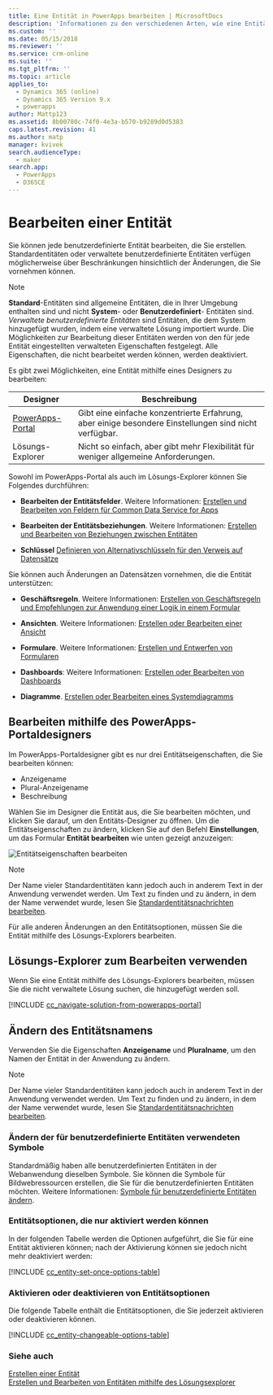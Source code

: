 ```yaml
---
title: Eine Entität in PowerApps bearbeiten | MicrosoftDocs
description: 'Informationen zu den verschiedenen Arten, wie eine Entität bearbeitet werden kann'
ms.custom: ''
ms.date: 05/15/2018
ms.reviewer: ''
ms.service: crm-online
ms.suite: ''
ms.tgt_pltfrm: ''
ms.topic: article
applies_to:
  - Dynamics 365 (online)
  - Dynamics 365 Version 9.x
  - powerapps
author: Mattp123
ms.assetid: 8b00780c-74f0-4e3a-b570-b9289d0d5383
caps.latest.revision: 41
ms.author: matp
manager: kvivek
search.audienceType:
  - maker
search.app:
  - PowerApps
  - D365CE
---
```

# <a name="edit-an-entity"></a>Bearbeiten einer Entität

Sie können jede benutzerdefinierte Entität bearbeiten, die Sie erstellen. Standardentitäten oder verwaltete benutzerdefinierte Entitäten verfügen möglicherweise über Beschränkungen hinsichtlich der Änderungen, die Sie vornehmen können.  
  
> [!NOTE]
> **Standard**-Entitäten sind allgemeine Entitäten, die in Ihrer Umgebung enthalten sind und nicht **System**- oder **Benutzerdefiniert**- Entitäten sind. *Verwaltete benutzerdefinierte Entitäten* sind Entitäten, die dem System hinzugefügt wurden, indem eine verwaltete Lösung importiert wurde. Die Möglichkeiten zur Bearbeitung dieser Entitäten werden von den für jede Entität eingestellten verwalteten Eigenschaften festgelegt. Alle Eigenschaften, die nicht bearbeitet werden können, werden deaktiviert. 

Es gibt zwei Möglichkeiten, eine Entität mithilfe eines Designers zu bearbeiten:

|Designer|Beschreibung|
|--|--|
|[PowerApps-Portal](https://web.powerapps.com/?utm_source=padocs&utm_medium=linkinadoc&utm_campaign=referralsfromdoc)|Gibt eine einfache konzentrierte Erfahrung, aber einige besondere Einstellungen sind nicht verfügbar.|
|Lösungs-Explorer|Nicht so einfach, aber gibt mehr Flexibilität für weniger allgemeine Anforderungen.|

Sowohl im PowerApps-Portal als auch im Lösungs-Explorer können Sie Folgendes durchführen:

- **Bearbeiten der Entitätsfelder**. Weitere Informationen:  [Erstellen und Bearbeiten von Feldern für Common Data Service for Apps](create-edit-fields.md)
  
- **Bearbeiten der Entitätsbeziehungen**. Weitere Informationen:  [Erstellen und Bearbeiten von Beziehungen zwischen Entitäten](create-edit-entity-relationships.md)

- **Schlüssel** [Definieren von Alternativschlüsseln für den Verweis auf Datensätze](define-alternate-keys-reference-records.md)
  
Sie können auch Änderungen an Datensätzen vornehmen, die die Entität unterstützen:  

- **Geschäftsregeln**. Weitere Informationen: [Erstellen von Geschäftsregeln und Empfehlungen zur Anwendung einer Logik in einem Formular](../model-driven-apps/create-business-rules-recommendations-apply-logic-form.md)

- **Ansichten**. Weitere Informationen:  [Erstellen oder Bearbeiten einer Ansicht](../model-driven-apps/create-edit-views.md)
  
- **Formulare**. Weitere Informationen:  [Erstellen und Entwerfen von Formularen](../model-driven-apps/create-design-forms.md)

- **Dashboards**: Weitere Informationen: [Erstellen oder Bearbeiten von Dashboards](../model-driven-apps/create-edit-dashboards.md)

- **Diagramme**. [Erstellen oder Bearbeiten eines Systemdiagramms](../model-driven-apps/create-edit-system-chart.md)

## <a name="edit-using-powerapps-portal-designer"></a>Bearbeiten mithilfe des PowerApps-Portaldesigners

Im PowerApps-Portaldesigner gibt es nur drei Entitätseigenschaften, die Sie bearbeiten können:
 - Anzeigename
 - Plural-Anzeigename
 - Beschreibung

Wählen Sie im Designer die Entität aus, die Sie bearbeiten möchten, und klicken Sie darauf, um den Entitäts-Designer zu öffnen. Um die Entitätseigenschaften zu ändern, klicken Sie auf den Befehl **Einstellungen**, um das Formular **Entität bearbeiten** wie unten gezeigt anzuzeigen:

![Entitätseigenschaften bearbeiten](media/edit-entity-properties-powerapps-portal-designer.png)

> [!NOTE]
>  Der Name vieler Standardentitäten kann jedoch auch in anderem Text in der Anwendung verwendet werden. Um Text zu finden und zu ändern, in dem der Name verwendet wurde, lesen Sie [Standardentitätsnachrichten bearbeiten](edit-system-entity-messages.md).

Für alle anderen Änderungen an den Entitätsoptionen, müssen Sie die Entität mithilfe des Lösungs-Explorers bearbeiten.

## <a name="edit-using-solution-explorer"></a>Lösungs-Explorer zum Bearbeiten verwenden

Wenn Sie eine Entität mithilfe des Lösungs-Explorers bearbeiten, müssen Sie die nicht verwaltete Lösung suchen, die hinzugefügt werden soll.

[!INCLUDE [cc_navigate-solution-from-powerapps-portal](../../includes/cc_navigate-solution-from-powerapps-portal.md)]
  
<a name="BKMK_ChangeEntityName"></a> 
  
## <a name="change-the-name-of-an-entity"></a>Ändern des Entitätsnamens  

Verwenden Sie die Eigenschaften **Anzeigename** und **Pluralname**, um den Namen der Entität in der Anwendung zu ändern. 

> [!NOTE]
>  Der Name vieler Standardentitäten kann jedoch auch in anderem Text in der Anwendung verwendet werden. Um Text zu finden und zu ändern, in dem der Name verwendet wurde, lesen Sie [Standardentitätsnachrichten bearbeiten](edit-system-entity-messages.md).
  
<a name="BKMK_ChangeEntityIcon"></a>   

###  <a name="change-the-icons-used-for-custom-entities"></a>Ändern der für benutzerdefinierte Entitäten verwendeten Symbole  

Standardmäßig haben alle benutzerdefinierten Entitäten in der Webanwendung dieselben Symbole. Sie können die Symbole für Bildwebressourcen erstellen, die Sie für die benutzerdefinierten Entitäten möchten. Weitere Informationen: [Symbole für benutzerdefinierte Entitäten ändern](../model-driven-apps/change-custom-entity-icons.md).  
  
<a name="BKMK_EnableOptions"></a>  
 
###  <a name="entity-options-that-can-only-be-enabled"></a>Entitätsoptionen, die nur aktiviert werden können  

In der folgenden Tabelle werden die Optionen aufgeführt, die Sie für eine Entität aktivieren können; nach der Aktivierung können sie jedoch nicht mehr deaktiviert werden:  

[!INCLUDE [cc_entity-set-once-options-table](../../includes/cc_entity-set-once-options-table.md)] 
  
<a name="BKMK_EnableDisableOptions"></a>  
 
###  <a name="enable-or-disable-entity-options"></a>Aktivieren oder deaktivieren von Entitätsoptionen  

Die folgende Tabelle enthält die Entitätsoptionen, die Sie jederzeit aktivieren oder deaktivieren können.  

[!INCLUDE [cc_entity-changeable-options-table](../../includes/cc_entity-changeable-options-table.md)] 

### <a name="see-also"></a>Siehe auch

[Erstellen einer Entität](create-edit-entities.md)<br />
[Erstellen und Bearbeiten von Entitäten mithilfe des Lösungsexplorer](create-edit-entities-solution-explorer.md)
